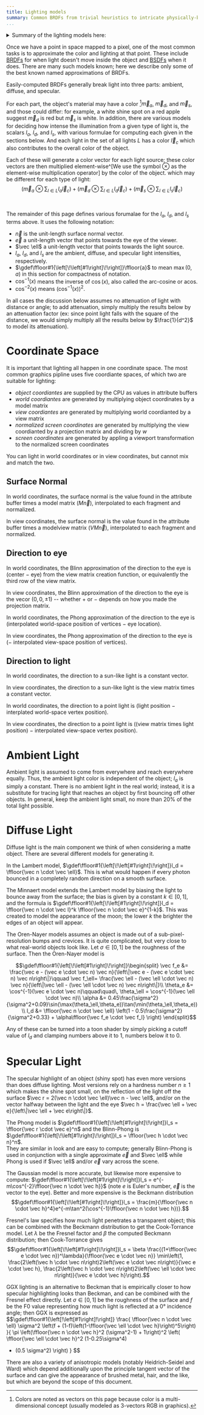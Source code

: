 ```yaml
---
title: Lighting models
summary: Common BRDFs from trivial heuristics to intricate physically-based model.
...
```



<details class="tldr"><summary>Summary of the lighting models here:</summary>

Ambient
:   there is only one: heuristic, trivial to compute

Diffuse
:   - Lambert: physical, simple
    - Minnaert: heuristic patch on Lambert
    - Oren-Nayer: physical, based on micro-facets, expensive

Isotropic Specular
:   - Phong: heuristic, simple
    - Blinn-Phong: faster variant of Phong
    - Gaussian: heuristic, more complex than Phong
    - Beckmann: physical, based on micro-facets, expensive
    - Cook-Torrance: physical, modifies Beckmann to obey Fresnel's law
    - GGX: physical, a different derivation that obeys Fresnel's law

Anisotropic Specular
:   not discussed here
</details>

Once we have a point in space mapped to a pixel,
one of the most common tasks is to approximate the color and lighting at that point.
These include [BRDFs](https://en.wikipedia.org/wiki/Bidirectional_reflectance_distribution_function) for when light doesn't move inside the object and [BSDFs](https://en.wikipedia.org/wiki/Bidirectional_scattering_distribution_function) when it does.
There are many such models known; here we describe only some of the best known named approximations of BRDFs.

Easily-computed BRDFs generally break light into three parts: ambient, diffuse, and specular.

For each part, the object's material may have a color [^colorvec]$\vec m_a$, $\vec m_d$, and $\vec m_s$, and those could differ:
for example, a white shine spot on a red apple suggest $\vec m_d$ is red but $\vec m_s$ is white.
In addition, there are various models for deciding how intense the illumination from a given type of light is, the scalars $l_a$, $l_d$, and $l_s$, with various formulae for computing each given in the sections below.
And each light in the set of all lights $L$ has a color $\vec l_c$ which also contributes to the overall color of the object.

[^colorvec]:
    Colors are noted as vectors on this page because color is a multi-dimensional concept (usually modeled as 3-vectors RGB in graphics).

Each of these will generate a color vector for each light source;
these color vectors are then multiplied element-wise^[We use the symbol $\otimes$ as the element-wise multiplication operator] by the color of the object.
which may be different for each type of light:
$$
	\left(\vec m_a \otimes \sum_{l \in L} l_a \vec l_c\right) +
	\left(\vec m_d \otimes \sum_{l \in L} l_d \vec l_c\right) +
	\left(\vec m_s \otimes \sum_{l \in L} l_s \vec l_c\right)
$$

 

The remainder of this page defines various forumalae for the $l_a$, $l_d$, and $l_s$ terms above.
It uses the following notation:

- $\vec n$ is the unit-length surface normal vector.
- $\vec e$ a unit-length vector that points towards the eye of the viewer.
- $\vec \ell$ a unit-length vector that points towards the light source.
- $l_a$, $l_d$, and $l_s$ are the ambient, diffuse, and specular light intensities, respectively.
- $\gdef\ffloor#1{\left[\!\left[#1\right]\!\right]}\ffloor{a}$ to mean $\max(0,a)$ in this section for compactness of notation.
- $\cos^{-1}(x)$ means the inverse of $\cos(x)$, also called the arc-cosine or acos.
- $\cos^{-2}(x)$ means $\big(\cos^{-1}(x)\big)^2$.


In all cases the discussion below assumes no attenuation of light with distance or angle;
to add attenuation, simply multiply the results below by an attenuation factor
(ex: since point light falls with the square of the distance, 
we would simply multiply all the results below by $\frac{1}{d^2}$ to model its attenuation).

# Coordinate Space

It is important that lighting all happen in one coordinate space.
The most common graphics pipline uses five coordiante spaces, of which two are suitable for lighting:

- *object coordiantes* are supplied by the CPU as values in attribute buffers
- *world coordiantes* are generated by multiplying object coordinates by a model matrix
- *view coordiantes* are generated by multiplying world coordianted by a view matrix
- *normalized screen coordinates* are generated by multiplying the view coordianted by a projection matrix and dividing by $w$
- *screen coordinates* are generated by appling a viewport transformation to the normalized screen coordinates

You can light in world coordinates or in view coordinates, but cannot mix and match the two.

## Surface Normal

In world coordinates, the surface normal is the value found in the attribute buffer times a model matrix ($M \vec n$), interpolated to each fragment and normalized.

In view coordinates, the surface normal is the value found in the attribute buffer times a modelview matrix ($V M \vec n$), interpolated to each fragment and normalized.

## Direction to eye

In world coordinates, the Blinn approximation of the direction to the eye is (center − eye) from the view matrix creation function, or equivalently the third row of the view matrix.

In view coordinates, the Blinn approximation of the direction to the eye is the vecor $(0,0,\pm 1)$ -- whether + or − depends on how you made the projection matrix.

In world coordinates, the Phong approximation of the direction to the eye is (interpolated world-space position of vertices − eye location).

In view coordinates, the Phong approximation of the direction to the eye is (− interpolated view-space position of vertices).


## Direction to light

In world coordinates, the direction to a sun-like light is a constant vector.

In view coordinates, the direction to a sun-like light is the view matrix times a constant vector.

In world coordinates, the direction to a point light is (light position − interplated world-space vertex position).

In view coordinates, the direction to a point light is ((view matrix times light position) − interpolated view-space vertex position).




# Ambient Light

Ambient light is assumed to come from everywhere and reach everywhere equally.
Thus, the ambient light color is independent of the object; $l_a$ is simply a constant.
There is no ambient light in the real world; instead, it is a substitute for tracing light that reaches an object by first bouncing off other objects.
In general, keep the ambient light small, no more than 20\% of the total light possible.

# Diffuse Light

Diffuse light is the main component we think of when considering a matte object.
There are several different models for generating it.

In the Lambert model, $\gdef\ffloor#1{\left[\!\left[#1\right]\!\right]}l_d = \ffloor{\vec n \cdot \vec \ell}$. 
This is what would happen if every photon bounced in a completely random direction on a smooth surface.

The Minnaert model extends the Lambert model by biasing the light to bounce away from the surface;
the bias is given by a constant $k \in [0,1]$, and the formula is $\gdef\ffloor#1{\left[\!\left[#1\right]\!\right]}l_d = \ffloor{\vec n \cdot \vec l}^k \ffloor{\vec n \cdot \vec e}^{1-k}$.  This was created to model the appearance of the moon; the lower $k$ the brighter the edges of an object will appear.

The Oren-Nayer models assumes an object is made out of a sub-pixel-resolution bumps and crevices.
It is quite complicated, but very close to what real-world objects look like.
Let $\sigma \in [0,1]$ be the roughness of the surface.
Then the Oren-Nayer model is

$$\gdef\ffloor#1{\left[\!\left[#1\right]\!\right]}\begin{split}
\vec f_e &= \frac{\vec e - (\vec e \cdot \vec n) \vec n}{\left\|\vec e - (\vec e \cdot \vec n) \vec n\right\|}\qquad
\vec f_\ell=  \frac{\vec \ell - (\vec \ell \cdot \vec n) \vec n}{\left\|\vec \ell - (\vec \ell \cdot \vec n) \vec n\right\|}\\
\theta_e &= \cos^{-1}(\vec e \cdot \vec n)\qquad\quad\,
\theta_\ell = \cos^{-1}(\vec \ell \cdot \vec n)\\
\alpha &= 0.45\frac{\sigma^2}{\sigma^2+0.09}\sin(\max(\theta_\ell,\theta_e))\tan(\min(\theta_\ell,\theta_e))\\
l_d &= \ffloor{\vec n \cdot \vec \ell} \left(1 - 0.5\frac{\sigma^2}{\sigma^2+0.33} + \alpha\ffloor{\vec f_e \cdot \vec f_l} \right)
\end{split}$$

Any of these can be turned into a toon shader by simply picking a cutoff value of $l_d$ and clamping numbers above it to $1$, numbers below it to $0$.

# Specular Light

The specular highlight of an object (shiny spot) has even more versions than does diffuse lighting.
Most versions rely on a hardness number $n \ge 1$ which makes the shine spot small,
on the reflection of the light off the surface $\vec r = 2(\vec n \cdot \vec \ell)\vec n - \vec \ell$,
and/or on the vector halfway between the light and the eye $\vec h = \frac{\vec \ell + \vec e}{\left\|\vec \ell + \vec e\right\|}$.

The Phong model is $\gdef\ffloor#1{\left[\!\left[#1\right]\!\right]}l_s = \ffloor{\vec r \cdot \vec e}^n$ and 
the Blinn-Phong is $\gdef\ffloor#1{\left[\!\left[#1\right]\!\right]}l_s = \ffloor{\vec h \cdot \vec n}^n$.  
They are similar in look and are easy to compute;
generally Blinn-Phong is used in conjunction with a single approximate $\vec e$ and $\vec \ell$
while Phong is used if $\vec \ell$ and/or $\vec e$ vary across the scene.

The Gaussian model is more accurate, but likewise more expensive to compute: 
$\gdef\ffloor#1{\left[\!\left[#1\right]\!\right]}l_s = e^{-m\cos^{-2}\ffloor{\vec n \cdot \vec h}}$ 
(note $e$ is Euler's number, $\vec e$ is the vector to the eye).
Better and more expensive is the Beckmann distribution 
$$\gdef\ffloor#1{\left[\!\left[#1\right]\!\right]}l_s = \frac{m}{\ffloor{\vec n \cdot \vec h}^4}e^{-m\tan^2(\cos^{-1}\ffloor{\vec n \cdot \vec h})}.$$

Fresnel's law specifies how much light penetrates a transparent object;
this can be combined with the Beckmann distribution to get the Cook-Torrance model.
Let $\lambda$ be the Fresnel factor and $\beta$ the computed Beckmann distribution;
then Cook-Torrance gives 
$$\gdef\ffloor#1{\left[\!\left[#1\right]\!\right]}l_s = \beta 
\frac{(1+\ffloor{\vec e \cdot \vec n})^\lambda}{\ffloor{\vec e \cdot \vec n}}
\min\left(1, \frac{2\left(\vec h \cdot \vec n\right)2\left(\vec e \cdot \vec n\right)}{\vec e \cdot \vec h}, \frac{2\left(\vec h \cdot \vec n\right)2\left(\vec \ell \cdot \vec n\right)}{\vec e \cdot \vec h}\right).$$

GGX lighting is an alternative to Beckman that is empirically closer to how specular highlighting looks than Beckman, and can be combined with the Fresnel effect directly.
Let $\sigma \in [0,1]$ be the roughness of the surface
and $f$ be the F0 value representing how much light is reflected at a 0° incidence angle;
then GGX is expressed as
$$\gdef\ffloor#1{\left[\!\left[#1\right]\!\right]}
\frac{
\ffloor{\vec n \cdot \vec \ell}
\sigma^2
\left(f + (1-f)\left(1-\ffloor{\vec \ell \cdot \vec h}\right)^5\right)
}{
\pi \left(\ffloor{\vec n \cdot \vec h}^2 (\sigma^2-1) + 1\right)^2
\left(
\ffloor{\vec \ell \cdot \vec h}^2
(1-0.25\sigma^4)
+ (0.5 \sigma^2)
\right)
}
$$


There are also a variety of anisotropic models (notably Heidrich-Seidel and Ward)
which depend additionally upon the principle tangent vector of the surface
and can give the appearance of brushed metal, hair, and the like,
but which are beyond the scope of this document.


